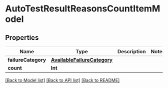 # AutoTestResultReasonsCountItemModel

## Properties
Name | Type | Description | Notes
------------ | ------------- | ------------- | -------------
**failureCategory** | [**AvailableFailureCategory**](AvailableFailureCategory.md) |  | 
**count** | **Int** |  | 

[[Back to Model list]](../README.md#documentation-for-models) [[Back to API list]](../README.md#documentation-for-api-endpoints) [[Back to README]](../README.md)


